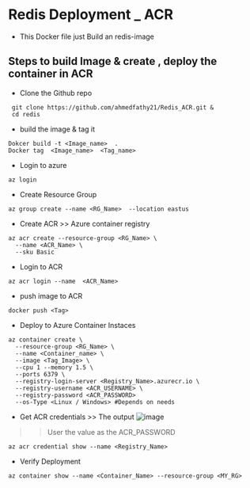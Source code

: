# Redis Deployment _ ACR 
- This Docker file just Build an redis-image

##  Steps to build Image & create , deploy the container in ACR 
- Clone the Github repo 
```
 git clone https://github.com/ahmedfathy21/Redis_ACR.git &
 cd redis
```
- build the image & tag it 
```
Dokcer build -t <Image_name>  .
Docker tag  <Image_name>  <Tag_name>
```
- Login to azure
```
az login
```
- Create Resource Group
```
az group create --name <RG_Name>  --location eastus
```
- Create ACR >> Azure container registry 
```
az acr create --resource-group <RG_Name> \
  --name <ACR_Name> \
  --sku Basic
```
- Login to ACR
```
az acr login --name  <ACR_Name>
```
- push image to ACR
```
docker push <Tag>
```
- Deploy to Azure Container Instaces 
```
az container create \
  --resource-group <RG_Name> \
  --name <Container_name> \
  --image <Tag_Image> \
  --cpu 1 --memory 1.5 \
  --ports 6379 \
  --registry-login-server <Registry_Name>.azurecr.io \
  --registry-username <ACR_USERNAME> \
  --registry-password <ACR_PASSWORD>
  --os-Type <Linux / Windows> #Depends on needs 
```
- Get ACR credentials >> The output  ![image](https://github.com/user-attachments/assets/abfa3197-b124-4f7a-b50c-d6975653ba68)

 >> User the value as the ACR_PASSWORD
```
az acr credential show --name <Registry_Name>
``` 
- Verify Deployment
```
az container show --name <Container_Name> --resource-group <MY_RG>
```

 
